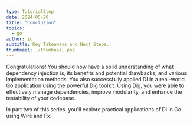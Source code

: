 ```yaml
---
type: TutorialStep
date: 2024-05-20
title: "Conclusion"
topics:
  - go
author: iu
subtitle: Key Takeaways and Next Steps.
thumbnail: ./thumbnail.png
---
```


Congratulations! You should now have a solid understanding of what dependency injection is, its benefits and potential drawbacks, and various implementation methods. You also successfully applied DI in a real-world Go application using the powerful Dig toolkit. Using Dig, you were able to effectively manage dependencies, improve modularity, and enhance the testability of your codebase.

In part two of this series, you'll explore practical applications of DI in Go using Wire and Fx.

